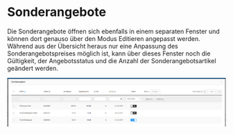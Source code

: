 # Sonderangebote 

Die Sonderangebote öffnen sich ebenfalls in einem separaten Fenster und können dort genauso über den Modus Editieren angepasst werden. Während aus der Übersicht heraus nur eine Anpassung des Sonderangebotspreises möglich ist, kann über dieses Fenster noch die Gültigkeit, der Angebotsstatus und die Anzahl der Sonderangebotsartikel geändert werden.

![](Bilder/Abb136_Sonderangebote.png "Sonderangebote")



